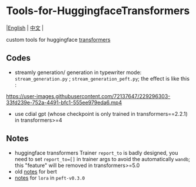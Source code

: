 # Tools-for-HuggingfaceTransformers
|[English](https://github.com/LZY-the-boys/Tools-for-HuggingfaceTransformers/blob/main/README.md) | [中文](https://github.com/LZY-the-boys/Tools-for-HuggingfaceTransformers/blob/main/README-zh.md) |

custom tools for huggingface [transformers](https://github.com/huggingface/transformers)

## Codes

- streamly generation/ generation in typewriter mode: `stream_generation.py` ; `stream_generation_peft.py`; the effect is like this :

https://user-images.githubusercontent.com/72137647/229296303-33fd239e-752a-4491-bfc1-555ee979eda6.mp4


- use cdial gpt (whose checkpoint is only trained in transformers==2.2.1) in transformers>=4 

## Notes

- huggingface transformers Trainer `report_to` is badly designed, you need to set `report_to=[]` in trainer args to avoid the automatically `wandb`; this "feature" will be removed in transformers>=5.0
- old [notes](https://github.com/LZY-the-boys/Tools-for-HuggingfaceTransformers/blob/main/Notes/bert.md) for bert
- [notes](https://github.com/LZY-the-boys/Tools-for-HuggingfaceTransformers/blob/main/Notes/peft-v0.3.0.md) for `lora` in `peft-v0.3.0`
